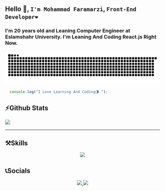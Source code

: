 ## Hello 👋, `I'm Mohammad Faramarzi`, `Front-End Developer❤️`
### I'm 20 years old and Leaning Computer Engineer at Eslamshahr University. I'm Leaning And Coding React.js Right Now.

<img align="center" src="https://raw.githubusercontent.com/imrrobat/imrrobat/d1b244e170d2b75fdda3efd499eaaf163f7a617c/images/github-contribution-grid-snake.svg" />

```javascript
  console.log("I Love Learning And Coding🌗.");
```

<h2>⚡Github Stats</h2>

<a href="https://github.com/mohammadfaramarzi1">
  <img src="https://github-readme-stats.vercel.app/api?username=mohammadfaramarzi1&show_icons=true&theme=radical" />
</a>

---

<h2>⚒️Skills</h2>

<p align="center">
  <a href="https://skillicons.dev">
    <img src="https://skillicons.dev/icons?i=html,css,js,react,tailwind,redux,graphql" />
  </a>
</p>


<h2>📞Socials </h2>

<p align="center">
  <a href="https://www.linkedin.com/in/mohammadfaramarzi/">
    <img src="https://skillicons.dev/icons?i=linkedin" />
  </a>
  <a href="https://instagram.com/_mofficail1/">
    <img src="https://skillicons.dev/icons?i=instagram" />
  </a>
</p>
